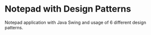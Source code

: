 # Notepad with Design Patterns
 Notepad application with Java Swing and usage of 6 different design patterns.
